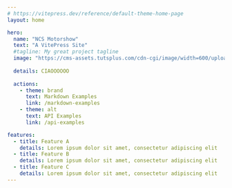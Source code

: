 ```yaml
---
# https://vitepress.dev/reference/default-theme-home-page
layout: home

hero:
  name: "NCS Motorshow"
  text: "A VitePress Site"
  #tagline: My great project tagline
  image: "https://cms-assets.tutsplus.com/cdn-cgi/image/width=600/uploads/users/358/posts/22550/final_image/00-final-product.png"
  
  details: CIAOOOOOO
  
  actions:
    - theme: brand
      text: Markdown Examples
      link: /markdown-examples
    - theme: alt
      text: API Examples
      link: /api-examples

features:
  - title: Feature A
    details: Lorem ipsum dolor sit amet, consectetur adipiscing elit
  - title: Feature B
    details: Lorem ipsum dolor sit amet, consectetur adipiscing elit
  - title: Feature C
    details: Lorem ipsum dolor sit amet, consectetur adipiscing elit
---
```


